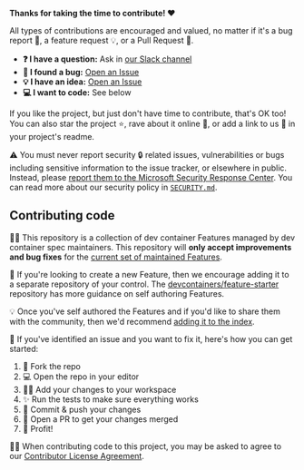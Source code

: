 **Thanks for taking the time to contribute! ❤️**

All types of contributions are encouraged and valued, no matter if it's a bug
report 🐛, a feature request 💡, or a Pull Request 🚀.

- **❓ I have a question:** Ask in [our Slack channel]
- **🐛 I found a bug:** [Open an Issue]
- **💡 I have an idea:** [Open an Issue]
- **💻 I want to code:** See below

If you like the project, but just don't have time to contribute, that's OK too!
You can also star the project ⭐, rave about it online 💬, or add a link to us
🔗 in your project's readme.

⚠️ You must never report security 🔒 related issues, vulnerabilities or bugs
including sensitive information to the issue tracker, or elsewhere in public.
Instead, please [report them to the Microsoft Security Response Center]. You can
read more about our security policy in [`SECURITY.md`].

## Contributing code

👨‍💼 This repository is a collection of dev container Features managed by dev
container spec maintainers. This repository will **only accept improvements and
bug fixes** for the [current set of maintained Features].

🚀 If you're looking to create a new Feature, then we encourage adding it to a
separate repository of your control. The [devcontainers/feature-starter]
repository has more guidance on self authoring Features.

💡 Once you've self authored the Features and if you'd like to share them with
the community, then we'd recommend [adding it to the index].

👷‍ If you've identified an issue and you want to fix it, here's how you can get
started:

1. 🔀 Fork the repo
2. 💻 Open the repo in your editor
3. 👨‍💻 Add your changes to your workspace
4. ✨ Run the tests to make sure everything works
5. 🔖 Commit & push your changes
6. 🔁 Open a PR to get your changes merged
7. 🚀 Profit!

👩‍⚖️ When contributing code to this project, you may be asked to agree to our
[Contributor License Agreement].

<!-- prettier-ignore-start -->
[our Slack channel]: https://aka.ms/devcontainer_community
[open an issue]: https://github.com/devcontainers/features/issues/new
[current set of maintained Features]: https://github.com/devcontainers/features/tree/main/src
[devcontainers/feature-starter]: https://github.com/devcontainers/feature-starter#readme
[adding it to the index]: https://github.com/devcontainers/feature-starter#adding-features-to-the-index
[report them to the Microsoft Security Response Center]: https://msrc.microsoft.com/create-report
[`SECURITY.md`]: https://github.com/devcontainers/spec/blob/main/SECURITY.md
[contributor license agreement]: https://opensource.microsoft.com/cla/
<!-- prettier-ignore-end -->
